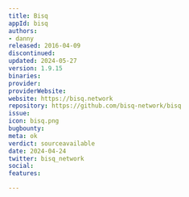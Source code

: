 ```yaml
---
title: Bisq
appId: bisq
authors:
- danny
released: 2016-04-09
discontinued: 
updated: 2024-05-27
version: 1.9.15
binaries: 
provider: 
providerWebsite: 
website: https://bisq.network
repository: https://github.com/bisq-network/bisq
issue: 
icon: bisq.png
bugbounty: 
meta: ok
verdict: sourceavailable
date: 2024-04-24
twitter: bisq_network
social: 
features: 

---
```



